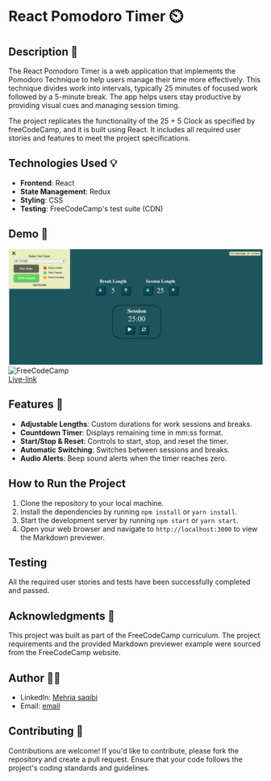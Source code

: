 # React Pomodoro Timer ⏲️

## Description 📜

The React Pomodoro Timer is a web application that implements the Pomodoro Technique to help users manage their time more effectively. This technique divides work into intervals, typically 25 minutes of focused work followed by a 5-minute break. The app helps users stay productive by providing visual cues and managing session timing.

The project replicates the functionality of the 25 + 5 Clock as specified by freeCodeCamp, and it is built using React. It includes all required user stories and features to meet the project specifications.

## Technologies Used 💡
- **Frontend**: React
- **State Management**: Redux
- **Styling**: CSS
- **Testing**: FreeCodeCamp's test suite (CDN)

## Demo 📸

![Demo](./src/images/clock.png)
![FreeCodeCamp](./src/images)
<br>
 [Live-link]()

## Features 🎉
- **Adjustable Lengths**: Custom durations for work sessions and breaks.
- **Countdown Timer**: Displays remaining time in mm:ss format.
- **Start/Stop & Reset**: Controls to start, stop, and reset the timer.
- **Automatic Switching**: Switches between sessions and breaks.
- **Audio Alerts**: Beep sound alerts when the timer reaches zero.

## How to Run the Project
1. Clone the repository to your local machine.
2. Install the dependencies by running `npm install` or `yarn install`.
3. Start the development server by running `npm start` or `yarn start`.
4. Open your web browser and navigate to `http://localhost:3000` to view the Markdown previewer.

## Testing
All the required user stories and tests have been successfully completed and passed.

## Acknowledgments 📝
This project was built as part of the FreeCodeCamp curriculum. The project requirements and the provided Markdown previewer example were sourced from the FreeCodeCamp website.

## Author 👩‍💻
- LinkedIn: [Mehria saqibi](https://www.linkedin.com/in/mehria-saqibi-a386a41a1?utm_source=share&utm_campaign=share_via&utm_content=profile&utm_medium=android_app)
- Email: [email](mosawermh@gmail.com)

## Contributing 🤝

Contributions are welcome! If you'd like to contribute, please fork the repository and create a pull request. Ensure that your code follows the project's coding standards and guidelines.